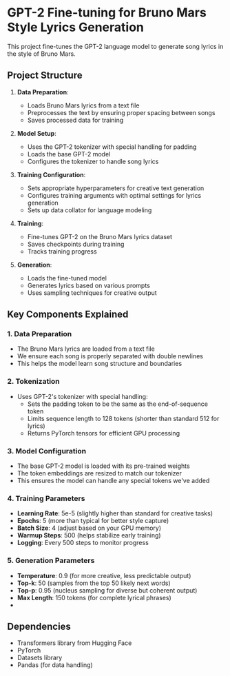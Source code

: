 # GPT-2 Fine-tuning for Bruno Mars Style Lyrics Generation

This project fine-tunes the GPT-2 language model to generate song lyrics in the style of Bruno Mars.

## Project Structure

1. **Data Preparation**: 
   - Loads Bruno Mars lyrics from a text file
   - Preprocesses the text by ensuring proper spacing between songs
   - Saves processed data for training

2. **Model Setup**:
   - Uses the GPT-2 tokenizer with special handling for padding
   - Loads the base GPT-2 model
   - Configures the tokenizer to handle song lyrics

3. **Training Configuration**:
   - Sets appropriate hyperparameters for creative text generation
   - Configures training arguments with optimal settings for lyrics generation
   - Sets up data collator for language modeling

4. **Training**:
   - Fine-tunes GPT-2 on the Bruno Mars lyrics dataset
   - Saves checkpoints during training
   - Tracks training progress

5. **Generation**:
   - Loads the fine-tuned model
   - Generates lyrics based on various prompts
   - Uses sampling techniques for creative output

## Key Components Explained

### 1. Data Preparation
- The Bruno Mars lyrics are loaded from a text file
- We ensure each song is properly separated with double newlines
- This helps the model learn song structure and boundaries

### 2. Tokenization
- Uses GPT-2's tokenizer with special handling:
  - Sets the padding token to be the same as the end-of-sequence token
  - Limits sequence length to 128 tokens (shorter than standard 512 for lyrics)
  - Returns PyTorch tensors for efficient GPU processing

### 3. Model Configuration
- The base GPT-2 model is loaded with its pre-trained weights
- The token embeddings are resized to match our tokenizer
- This ensures the model can handle any special tokens we've added

### 4. Training Parameters
- **Learning Rate**: 5e-5 (slightly higher than standard for creative tasks)
- **Epochs**: 5 (more than typical for better style capture)
- **Batch Size**: 4 (adjust based on your GPU memory)
- **Warmup Steps**: 500 (helps stabilize early training)
- **Logging**: Every 500 steps to monitor progress

### 5. Generation Parameters
- **Temperature**: 0.9 (for more creative, less predictable output)
- **Top-k**: 50 (samples from the top 50 likely next words)
- **Top-p**: 0.95 (nucleus sampling for diverse but coherent output)
- **Max Length**: 150 tokens (for complete lyrical phrases)
- 
## Dependencies

- Transformers library from Hugging Face
- PyTorch
- Datasets library
- Pandas (for data handling)
